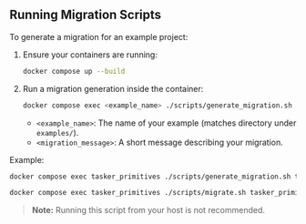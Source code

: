 ## Running Migration Scripts

To generate a migration for an example project:

1. Ensure your containers are running:
   ```bash
   docker compose up --build
   ```

2. Run a migration generation inside the container:
   ```bash
   docker compose exec <example_name> ./scripts/generate_migration.sh <example_name> "<migration_message>"
   ```
   - `<example_name>`: The name of your example (matches directory under `examples/`).
   - `<migration_message>`: A short message describing your migration.

Example:
```bash
docker compose exec tasker_primitives ./scripts/generate_migration.sh tasker_primitives "Add new feature"

docker compose exec tasker_primitives ./scripts/migrate.sh tasker_primitives
```

> **Note:** Running this script from your host is not recommended.
